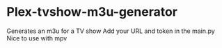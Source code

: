 # Plex-tvshow-m3u-generator
Generates an m3u for a TV show 
Add your URL and token in the main.py
Nice to use with mpv

